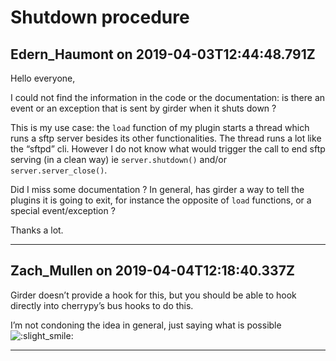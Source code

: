 # Shutdown procedure

## Edern_Haumont on 2019-04-03T12:44:48.791Z

Hello everyone,


I could not find the information in the code or the documentation: is there an event or an exception that is sent by girder when it shuts down ?


This is my use case: the `load` function of my plugin starts a thread which runs a sftp server besides its other functionalities. The thread runs a lot like the “sftpd” cli. However I do not know what would trigger the call to end sftp serving (in a clean way) ie `server.shutdown()` and/or `server.server_close()`.


Did I miss some documentation ? In general, has girder a way to tell the plugins it is going to exit, for instance the opposite of `load` functions, or a special event/exception ?


Thanks a lot.


---

## Zach_Mullen on 2019-04-04T12:18:40.337Z

Girder doesn’t provide a hook for this, but you should be able to hook directly into cherrypy’s bus hooks to do this.


I’m not condoning the idea in general, just saying what is possible ![:slight_smile:](https://discourse.girder.org/images/emoji/twitter/slight_smile.png?v=8 ":slight_smile:")


---

